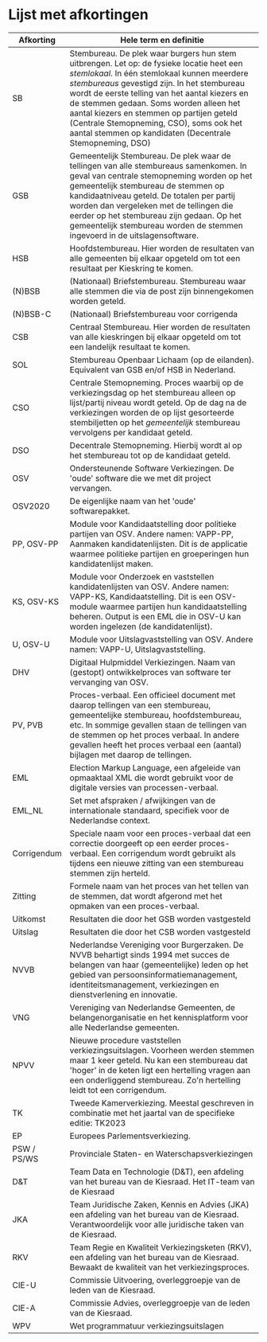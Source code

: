 # Lijst met afkortingen

| Afkorting   | Hele term en definitie                                                                                                                                                                                                                                                                                                                                                                                                                    |
|-------------|-------------------------------------------------------------------------------------------------------------------------------------------------------------------------------------------------------------------------------------------------------------------------------------------------------------------------------------------------------------------------------------------------------------------------------------------|
| SB          | Stembureau. De plek waar burgers hun stem uitbrengen. Let op: de fysieke locatie heet een _stemlokaal_. In één stemlokaal kunnen meerdere _stembureaus_ gevestigd zijn. In het stembureau wordt de eerste telling van het aantal kiezers en de stemmen gedaan. Soms worden alleen het aantal kiezers en stemmen op partijen geteld (Centrale Stemopneming, CSO), soms ook het aantal stemmen op kandidaten (Decentrale Stemopneming, DSO) |
| GSB         | Gemeentelijk Stembureau. De plek waar de tellingen van alle stembureaus samenkomen. In geval van centrale stemopneming worden op het gemeentelijk stembureau de stemmen op kandidaatniveau geteld. De totalen per partij worden dan vergeleken met de tellingen die eerder op het stembureau zijn gedaan. Op het gemeentelijk stembureau worden de stemmen ingevoerd in de uitslagensoftware.                                             |
| HSB         | Hoofdstembureau. Hier worden de resultaten van alle gemeenten bij elkaar opgeteld om tot een resultaat per Kieskring te komen.                                                                                                                                                                                                                                                                                                            |
| (N)BSB      | (Nationaal) Briefstembureau. Stembureau waar alle stemmen die via de post zijn binnengekomen worden geteld.                                                                                                                                                                                                                                                                                                                               |
| (N)BSB-C    | (Nationaal) Briefstembureau voor corrigenda                                                                                                                                                                                                                                                                                                                                                                                               |
| CSB         | Centraal Stembureau. Hier worden de resultaten van alle kieskringen bij elkaar opgeteld om tot een landelijk resultaat te komen.                                                                                                                                                                                                                                                                                                          |
| SOL         | Stembureau Openbaar Lichaam (op de eilanden). Equivalent van GSB en/of HSB in Nederland.                                                                                                                                                                                                                                                                                                                                                  |
| CSO         | Centrale Stemopneming. Proces waarbij op de verkiezingsdag op het stembureau alleen op lijst/partij niveau wordt geteld. Op de dag na de verkiezingen worden de op lijst gesorteerde stembiljetten op het _gemeentelijk_ stembureau vervolgens per kandidaat geteld.                                                                                                                                                                      |
| DSO         | Decentrale Stemopneming. Hierbij wordt al op het stembureau tot op de kandidaat geteld.                                                                                                                                                                                                                                                                                                                                                   |
| OSV         | Ondersteunende Software Verkiezingen. De 'oude' software die we met dit project vervangen.                                                                                                                                                                                                                                                                                                                                                |
| OSV2020     | De eigenlijke naam van het 'oude' softwarepakket.                                                                                                                                                                                                                                                                                                                                                                                         |
| PP, OSV-PP  | Module voor Kandidaatstelling door politieke partijen van OSV. Andere namen: VAPP-PP, Aanmaken kandidatenlijsten. Dit is de applicatie waarmee politieke partijen en groeperingen hun kandidatenlijst maken.                                                                                                                                                                                                                              |
| KS, OSV-KS  | Module voor Onderzoek en vaststellen kandidatenlijsten van OSV. Andere namen: VAPP-KS, Kandidaatstelling. Dit is een OSV-module waarmee partijen hun kandidaatstelling beheren. Output is een EML die in OSV-U kan worden ingelezen (de kandidatenlijst).                                                                                                                                                                                 |
| U, OSV-U    | Module voor Uitslagvaststelling van OSV. Andere namen: VAPP-U, Uitslagvaststelling.                                                                                                                                                                                                                                                                                                                                                       |
| DHV         | Digitaal Hulpmiddel Verkiezingen. Naam van (gestopt) ontwikkelproces van software ter vervanging van OSV.                                                                                                                                                                                                                                                                                                                                 |
| PV, PVB     | Proces-verbaal. Een officieel document met daarop tellingen van een stembureau, gemeentelijke stembureau, hoofdstembureau, etc. In sommige gevallen staan de tellingen van de stemmen op het proces verbaal. In andere gevallen heeft het proces verbaal een (aantal) bijlagen met daarop de tellingen.                                                                                                                                   |
| EML         | Election Markup Language, een afgeleide van opmaaktaal XML die wordt gebruikt voor de digitale versies van processen-verbaal.                                                                                                                                                                                                                                                                                                             |
| EML_NL      | Set met afspraken / afwijkingen van de internationale standaard, specifiek voor de Nederlandse context.                                                                                                                                                                                                                                                                                                                                   |
| Corrigendum | Speciale naam voor een proces-verbaal dat een correctie doorgeeft op een eerder proces-verbaal. Een corrigendum wordt gebruikt als tijdens een nieuwe zitting van een stembureau stemmen zijn herteld.                                                                                                                                                                                                                                    |
| Zitting     | Formele naam van het proces van het tellen van de stemmen, dat wordt afgerond met het opmaken van een proces-verbaal.                                                                                                                                                                                                                                                                                                                     |
| Uitkomst    | Resultaten die door het GSB worden vastgesteld                                                                                                                                                                                                                                                                                                                                                                                            |
| Uitslag     | Resultaten die door het CSB worden vastgesteld                                                                                                                                                                                                                                                                                                                                                                                            |
| NVVB        | Nederlandse Vereniging voor Burgerzaken. De NVVB behartigt sinds 1994 met succes de belangen van haar (gemeentelijke) leden op het gebied van persoonsinformatiemanagement, identiteitsmanagement, verkiezingen en dienstverlening en innovatie.                                                                                                                                                                                          |
| VNG         | Vereniging van Nederlandse Gemeenten, de belangenorganisatie en het kennisplatform voor alle Nederlandse gemeenten.                                                                                                                                                                                                                                                                                                                       |
| NPVV        | Nieuwe procedure vaststellen verkiezingsuitslagen. Voorheen werden stemmen maar 1 keer geteld. Nu kan een stembureau dat 'hoger' in de keten ligt een hertelling vragen aan een onderliggend stembureau. Zo'n hertelling leidt tot een corrigendum.                                                                                                                                                                                       |
| TK          | Tweede Kamerverkiezing. Meestal geschreven in combinatie met het jaartal van de specifieke editie: TK2023                                                                                                                                                                                                                                                                                                                                 |
| EP          | Europees Parlementsverkiezing.                                                                                                                                                                                                                                                                                                                                                                                                            |
| PSW / PS/WS | Provinciale Staten- en Waterschapsverkiezingen                                                                                                                                                                                                                                                                                                                                                                                            |
| D&T         | Team Data en Technologie (D&T), een afdeling van het bureau van de Kiesraad. Het IT-team van de Kiesraad                                                                                                                                                                                                                                                                                                                                  |
| JKA         | Team Juridische Zaken, Kennis en Advies (JKA) een afdeling van het bureau van de Kiesraad. Verantwoordelijk voor alle juridische taken van de Kiesraad.                                                                                                                                                                                                                                                                                   |
| RKV         | Team Regie en Kwaliteit Verkiezingsketen (RKV), een afdeling van het bureau van de Kiesraad. Bewaakt de kwaliteit van het verkiezingsproces.                                                                                                                                                                                                                                                                                              |
| CIE-U       | Commissie Uitvoering, overleggroepje van de leden van de Kiesraad.                                                                                                                                                                                                                                                                                                                                                                        |
| CIE-A       | Commissie Advies, overleggroepje van de leden van de Kiesraad.                                                                                                                                                                                                                                                                                                                                                                            |
| WPV         | Wet programmatuur verkiezingsuitslagen                                                                                                                                                                                                                                                                                                                                                                                                    |